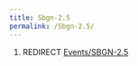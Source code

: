 ```yaml
---
title: Sbgn-2.5
permalink: /Sbgn-2.5/
---
```


1.  REDIRECT [Events/SBGN-2.5](/Events/SBGN-2.5 "wikilink")
